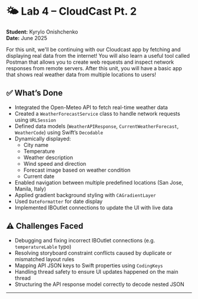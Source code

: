 # 🌤️ Lab 4 – CloudCast Pt. 2

**Student:** Kyrylo Onishchenko   
**Date:** June 2025  


For this unit, we'll be continuing with our Cloudcast app by fetching and displaying real data from the internet! You will also learn a useful tool called Postman that allows you to create web requests and inspect network responses from remote servers. After this unit, you will have a basic app that shows real weather data from multiple locations to users!

## ✅ What’s Done

- Integrated the Open-Meteo API to fetch real-time weather data
- Created a `WeatherForecastService` class to handle network requests using `URLSession`
- Defined data models (`WeatherAPIResponse`, `CurrentWeatherForecast`, `WeatherCode`) using Swift’s `Decodable`
- Dynamically displayed:
  - City name
  - Temperature
  - Weather description
  - Wind speed and direction
  - Forecast image based on weather condition
  - Current date
- Enabled navigation between multiple predefined locations (San Jose, Manila, Italy)
- Applied gradient background styling with `CAGradientLayer`
- Used `DateFormatter` for date display
- Implemented IBOutlet connections to update the UI with live data

## ⚠️ Challenges Faced

- Debugging and fixing incorrect IBOutlet connections (e.g. `temperatureLable` typo)
- Resolving storyboard constraint conflicts caused by duplicate or mismatched layout rules
- Mapping API JSON keys to Swift properties using `CodingKeys`
- Handling thread safety to ensure UI updates happened on the main thread
- Structuring the API response model correctly to decode nested JSON

---